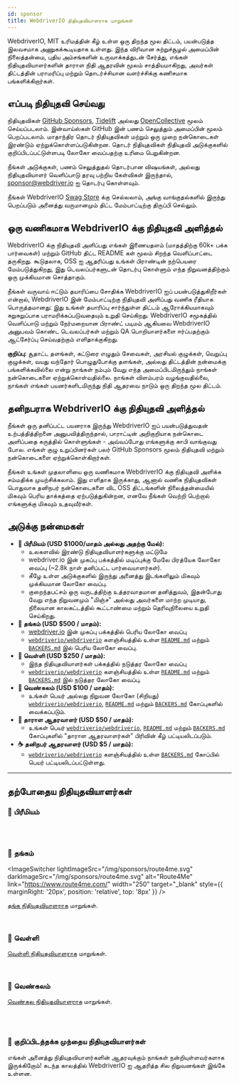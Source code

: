 ```yaml
---
id: sponsor
title: WebdriverIO நிதியுதவியாளராக மாறுங்கள்
---
```


WebdriverIO, MIT உரிமத்தின் கீழ் உள்ள ஒரு திறந்த மூல திட்டம், பயன்படுத்த இலவசமாக அணுகக்கூடியதாக உள்ளது. இந்த விரிவான சுற்றுச்சூழல் அமைப்பின் நிலைத்தன்மை, புதிய அம்சங்களின் உருவாக்கத்துடன் சேர்த்து, எங்கள் நிதியுதவியாளர்களின் தாராள நிதி ஆதரவின் மூலம் சாத்தியமாகிறது, அவர்கள் திட்டத்தின் பராமரிப்பு மற்றும் தொடர்ச்சியான வளர்ச்சிக்கு கணிசமாக பங்களிக்கிறார்கள்.

## எப்படி நிதியுதவி செய்வது​
நிதியுதவிகள் [GitHub Sponsors](https://github.com/sponsors/webdriverio), [Tidelift](enterprise) அல்லது [OpenCollective](https://opencollective.com/webdriverio) மூலம் செய்யப்படலாம். இன்வாய்ஸ்கள் GitHub இன் பணம் செலுத்தும் அமைப்பின் மூலம் பெறப்படலாம். மாதாந்திர தொடர் நிதியுதவிகள் மற்றும் ஒரு முறை நன்கொடைகள் இரண்டும் ஏற்றுக்கொள்ளப்படுகின்றன. தொடர் நிதியுதவிகள் நிதியுதவி அடுக்குகளில் குறிப்பிடப்பட்டுள்ளபடி லோகோ வைப்பதற்கு உரிமை பெறுகின்றன.

நீங்கள் அடுக்குகள், பணம் செலுத்துதல் தொடர்பான விஷயங்கள், அல்லது நிதியுதவியாளர் வெளிப்பாடு தரவு பற்றிய கேள்விகள் இருந்தால், [sponsor@webdriver.io](mailto:sponsor@webdriver.io) ஐ தொடர்பு கொள்ளவும்.

நீங்கள் WebdriverIO [Swag Store](https://shop.webdriver.io/) க்கு செல்லலாம், அங்கு வாங்குதல்களில் இருந்து பெறப்படும் அனைத்து வருமானமும் திட்ட மேம்பாட்டிற்கு திருப்பி செல்லும்.

## ஒரு வணிகமாக WebdriverIO க்கு நிதியுதவி அளித்தல்​
WebdriverIO க்கு நிதியுதவி அளிப்பது எங்கள் இணையதளம் (மாதத்திற்கு 60k+ பக்க பார்வைகள்) மற்றும் GitHub திட்ட README கள் மூலம் சிறந்த வெளிப்பாட்டை தருகிறது. கூடுதலாக, OSS ஐ ஆதரிப்பது உங்கள் பிராண்டின் நற்பெயரை மேம்படுத்துகிறது, இது டெவலப்பர்களுடன் தொடர்பு கொள்ளும் எந்த நிறுவனத்திற்கும் ஒரு முக்கியமான சொத்தாகும்.

நீங்கள் வருவாய் ஈட்டும் தயாரிப்பை சோதிக்க WebdriverIO ஐப் பயன்படுத்துகிறீர்கள் என்றால், WebdriverIO இன் மேம்பாட்டிற்கு நிதியுதவி அளிப்பது வணிக ரீதியாக பொருத்தமானது: இது உங்கள் தயாரிப்பு சார்ந்துள்ள திட்டம் ஆரோக்கியமாகவும் சுறுசுறுப்பாக பராமரிக்கப்படுவதையும் உறுதி செய்கிறது. WebdriverIO சமூகத்தில் வெளிப்பாடு மற்றும் நேர்மறையான பிராண்ட் படிமம் ஆகியவை WebdriverIO அனுபவம் கொண்ட டெவலப்பர்கள் மற்றும் QA பொறியாளர்களை ஈர்ப்பதற்கும் ஆட்சேர்ப்பு செய்வதற்கும் எளிதாக்குகிறது.

__குறிப்பு:__ சூதாட்ட தளங்கள், கட்டுரை எழுதும் சேவைகள், அரசியல் குழுக்கள், வெறுப்பு குழுக்கள், வயது வந்தோர் பொழுதுபோக்கு தளங்கள், அல்லது திட்டத்தின் நன்மைக்கு பங்களிக்கவில்லை என்று நாங்கள் நம்பும் வேறு எந்த அமைப்பிடமிருந்தும் நாங்கள் நன்கொடைகளை ஏற்றுக்கொள்வதில்லை. நாங்கள் விளம்பரம் வழங்குவதில்லை, நாங்கள் எங்கள் பயனர்களிடமிருந்து நிதி ஆதரவை நாடும் ஒரு திறந்த மூல திட்டம்.

## தனிநபராக WebdriverIO க்கு நிதியுதவி அளித்தல்​
நீங்கள் ஒரு தனிப்பட்ட பயனராக இருந்து WebdriverIO ஐப் பயன்படுத்துவதன் உற்பத்தித்திறனை அனுபவித்திருந்தால், பாராட்டின் அறிகுறியாக நன்கொடை அளிப்பதை கருத்தில் கொள்ளுங்கள் - அவ்வப்போது எங்களுக்கு காபி வாங்குவது போல. எங்கள் குழு உறுப்பினர்கள் பலர் GitHub Sponsors மூலம் நிதியுதவி மற்றும் நன்கொடைகளை ஏற்றுக்கொள்கிறார்கள்.

நீங்கள் உங்கள் முதலாளியை ஒரு வணிகமாக WebdriverIO க்கு நிதியுதவி அளிக்க சம்மதிக்க முயற்சிக்கலாம். இது எளிதாக இருக்காது, ஆனால் வணிக நிதியுதவிகள் பொதுவாக தனிநபர் நன்கொடைகளை விட OSS திட்டங்களின் நிலைத்தன்மையில் மிகவும் பெரிய தாக்கத்தை ஏற்படுத்துகின்றன, எனவே நீங்கள் வெற்றி பெற்றால் எங்களுக்கு மிகவும் உதவுவீர்கள்.

## அடுக்கு நன்மைகள்​

- __💎 பிரீமியம் (USD $1000/மாதம் அல்லது அதற்கு மேல்):__
  - உலகளவில் இரண்டு நிதியுதவியாளர்களுக்கு மட்டுமே
  - webdriver.io இன் முகப்பு பக்கத்தில் மடிப்புக்கு மேலே பிரத்யேக லோகோ வைப்பு (~2.8k நாள் தனிப்பட்ட பார்வையாளர்கள்).
  - கீழே உள்ள அடுக்குகளில் இருந்து அனைத்து இடங்களிலும் மிகவும் முக்கியமான லோகோ வைப்பு.
  - குறைந்தபட்சம் ஒரு வருடத்திற்கு உத்தரவாதமான தனித்துவம், இதன்போது வேறு எந்த நிறுவனமும் "மிஞ்ச" அல்லது அவர்களை மாற்ற முடியாது, நிலையான காலகட்டத்தில் கூட்டாண்மை மற்றும் தெரிவுநிலையை உறுதி செய்கிறது.
- __🥇 தங்கம் (USD $500 / மாதம்):__
  - [webdriver.io](https://webdriver.io/) இன் முகப்பு பக்கத்தில் பெரிய லோகோ வைப்பு
  - [`webdriverio/webdriverio`](https://github.com/webdriverio/webdriverio) களஞ்சியத்தில் உள்ள [`README.md`](https://github.com/webdriverio/webdriverio/blob/main/README.md) மற்றும் [`BACKERS.md`](https://github.com/webdriverio/webdriverio/blob/main/BACKERS.md) இல் பெரிய லோகோ வைப்பு.
- __🥈 வெள்ளி (USD $250 / மாதம்):__
  - இந்த நிதியுதவியாளர்கள் பக்கத்தில் நடுத்தர லோகோ வைப்பு
  - [`webdriverio/webdriverio`](https://github.com/webdriverio/webdriverio) களஞ்சியத்தில் உள்ள [`README.md`](https://github.com/webdriverio/webdriverio/blob/main/README.md) மற்றும் [`BACKERS.md`](https://github.com/webdriverio/webdriverio/blob/main/BACKERS.md) இல் நடுத்தர லோகோ வைப்பு.
- __🥉 வெண்கலம் (USD $100 / மாதம்):__
  - உங்கள் பெயர் அல்லது நிறுவன லோகோ (சிறியது) [`webdriverio/webdriverio`](https://github.com/webdriverio/webdriverio), [`README.md`](https://github.com/webdriverio/webdriverio/blob/main/README.md) மற்றும் [`BACKERS.md`](https://github.com/webdriverio/webdriverio/blob/main/BACKERS.md) கோப்புகளில் வைக்கப்படும்.
- __🍺 தாராள ஆதரவாளர் (USD $50 / மாதம்):__
  - உங்கள் பெயர் [`webdriverio/webdriverio`](https://github.com/webdriverio/webdriverio), [`README.md`](https://github.com/webdriverio/webdriverio/blob/main/README.md) மற்றும் [`BACKERS.md`](https://github.com/webdriverio/webdriverio/blob/main/BACKERS.md) கோப்புகளில் "தாராள ஆதரவாளர்கள்" பிரிவின் கீழ் பட்டியலிடப்படும்.
- __☕️ தனிநபர் ஆதரவாளர் (USD $5 / மாதம்):__
  - [`webdriverio/webdriverio`](https://github.com/webdriverio/webdriverio) களஞ்சியத்தில் உள்ள [`BACKERS.md`](https://github.com/webdriverio/webdriverio/blob/main/BACKERS.md) கோப்பில் பெயர் பட்டியலிடப்பட்டுள்ளது.

---

## தற்போதைய நிதியுதவியாளர்கள்

### 💎 பிரீமியம்

<ImageSwitcher
    lightImageSrc="/img/sponsors/browserstack_black.svg"
    darkImageSrc="/img/sponsors/browserstack_white.svg"
    alt="BrowserStack"
    target="_blank"
    link="https://www.browserstack.com/automation-webdriverio"
/>

<br />
<br />

### 🥇 தங்கம்

<ImageSwitcher
    lightImageSrc="/img/sponsors/route4me.svg"
    darkImageSrc="/img/sponsors/route4me.svg"
    alt="Route4Me"
    link="https://www.route4me.com/"
    width="250"
    target="_blank"
    style={{ marginRight: '20px', position: 'relative', top: '8px' }}
/>

<ImageSwitcher
    lightImageSrc="/img/sponsors/lambdatest_black.svg"
    darkImageSrc="/img/sponsors/lambdatest_white.svg"
    alt="Lambdatest"
    target="_blank"
    link="https://www.lambdatest.com/"
    width="250"
/>

[தங்க நிதியுதவியாளராக](https://opencollective.com/webdriverio/contribute/gold-sponsor-26921/checkout?interval=month&amount=500&contributeAs=me) மாறுங்கள்.

<br />

### 🥈 வெள்ளி

<ImageSwitcher
    lightImageSrc="/img/sponsors/testingbot.svg"
    darkImageSrc="/img/sponsors/testingbot.svg"
    alt="TestingBot"
    link="https://testingbot.com/"
    width="150"
    target="_blank"
/>

[வெள்ளி நிதியுதவியாளராக](https://opencollective.com/webdriverio/contribute/silver-sponsor-69223/checkout?interval=month&amount=250&contributeAs=me) மாறுங்கள்.

<br />

### 🥉 வெண்கலம்

<ImageSwitcher
    lightImageSrc="/img/sponsors/eslint_black.svg"
    darkImageSrc="/img/sponsors/eslint_white.svg"
    alt="Eslint"
    target="_blank"
    link="https://eslint.org/"
    width="150"
/>

<ImageSwitcher
    lightImageSrc="/img/sponsors/gridlastic.png"
    darkImageSrc="/img/sponsors/gridlastic.png"
    alt="Gridlastic"
    target="_blank"
    link="https://www.gridlastic.com/webdriverio.html"
    width="150"
/>

[வெண்கல நிதியுதவியாளராக](https://opencollective.com/webdriverio/contribute/bronze-sponsor-69224/checkout?interval=month&amount=100&contributeAs=me) மாறுங்கள்.

<br />
<br />

### 🙇 குறிப்பிடத்தக்க முந்தைய நிதியுதவியாளர்கள்

எங்கள் அனைத்து நிதியுதவியாளர்களின் ஆதரவுக்கும் நாங்கள் நன்றியுள்ளவர்களாக இருக்கிறோம்! கடந்த காலத்தில் WebdriverIO ஐ ஆதரித்த சில நிறுவனங்கள் இங்கே உள்ளன.

<ImageSwitcher
    lightImageSrc="/img/sponsors/saucelabs_black.svg"
    darkImageSrc="/img/sponsors/saucelabs_white.svg"
    alt="Sauce Labs"
    link="https://saucelabs.com/"
    width="150"
    target="_blank"
/>